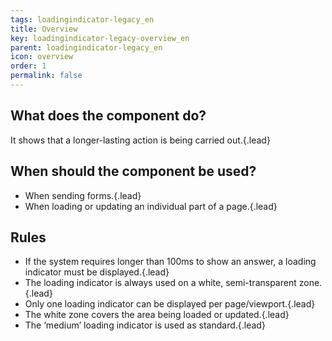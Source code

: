 ```yaml
---
tags: loadingindicator-legacy_en
title: Overview
key: loadingindicator-legacy-overview_en
parent: loadingindicator-legacy_en
icon: overview
order: 1
permalink: false  
---
```


## What does the component do?
It shows that a longer-lasting action is being carried out.{.lead}

## When should the component be used?
* When sending forms.{.lead}
* When loading or updating an individual part of a page.{.lead}

## Rules
* If the system requires longer than 100ms to show an answer, a loading indicator must be displayed.{.lead}
* The loading indicator is always used on a white, semi-transparent zone.{.lead}
* Only one loading indicator can be displayed per page/viewport.{.lead}
* The white zone covers the area being loaded or updated.{.lead}
* The ‘medium’ loading indicator is used as standard.{.lead}